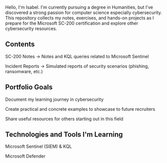 Hello, I'm Isabel. I'm currently pursuing a degree in Humanities, but I've discovered a strong passion for computer science especially cybersecurity. This repository collects my notes, exercises, and hands-on projects as I prepare for the Microsoft SC-200 certification and explore other cybersecurity resources.

## Contents
SC-200 Notes → Notes and KQL queries related to Microsoft Sentinel

Incident Reports → Simulated reports of security scenarios (phishing, ransomware, etc.)

## Portfolio Goals
Document my learning journey in cybersecurity

Create practical and concrete examples to showcase to future recruiters

Share useful resources for others starting out in this field

## Technologies and Tools I'm Learning
Microsoft Sentinel (SIEM) & KQL

Microsoft Defender

